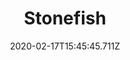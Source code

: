 ---
templateKey: blog-post
featuredpost: false
date: 2020-02-17T15:45:45.711Z
title: Stonefish
description: A bizarre fish that's shaped like a brick.
note: Requires fishing level 3
sellPrice: 300
featuredimage: /img/Stonefish.png
tags:
  - Mine 20
  - 6am - 2am
  - Spring
  - Summer
  - Fall
  - Winter
  - Any
---